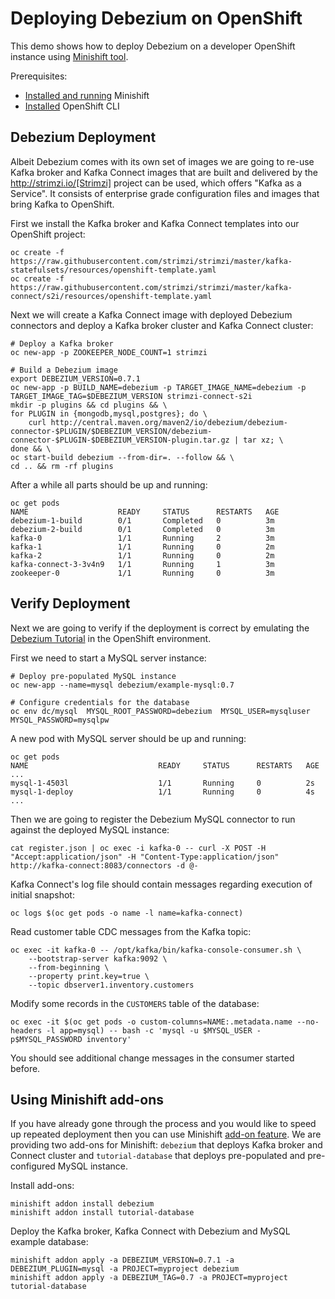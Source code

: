 # Deploying Debezium on OpenShift

This demo shows how to deploy Debezium on a developer OpenShift instance using [Minishift tool](https://github.com/minishift/minishift).

Prerequisites:

 * [Installed and running](https://docs.openshift.org/latest/minishift/getting-started/installing.html) Minishift
 * [Installed](https://docs.openshift.org/latest/minishift/command-ref/minishift_oc-env.html) OpenShift CLI

## Debezium Deployment
Albeit Debezium comes with its own set of images we are going to re-use Kafka broker and Kafka Connect images that are built and delivered by the http://strimzi.io/[Strimzi] project can be used, which offers "Kafka as a Service".
It consists of enterprise grade configuration files and images that bring Kafka to OpenShift.

First we install the Kafka broker and Kafka Connect templates into our OpenShift project:

```
oc create -f https://raw.githubusercontent.com/strimzi/strimzi/master/kafka-statefulsets/resources/openshift-template.yaml
oc create -f https://raw.githubusercontent.com/strimzi/strimzi/master/kafka-connect/s2i/resources/openshift-template.yaml
```

Next we will create a Kafka Connect image with deployed Debezium connectors and deploy a Kafka broker cluster and Kafka Connect cluster:

```
# Deploy a Kafka broker
oc new-app -p ZOOKEEPER_NODE_COUNT=1 strimzi

# Build a Debezium image
export DEBEZIUM_VERSION=0.7.1
oc new-app -p BUILD_NAME=debezium -p TARGET_IMAGE_NAME=debezium -p TARGET_IMAGE_TAG=$DEBEZIUM_VERSION strimzi-connect-s2i
mkdir -p plugins && cd plugins && \
for PLUGIN in {mongodb,mysql,postgres}; do \
    curl http://central.maven.org/maven2/io/debezium/debezium-connector-$PLUGIN/$DEBEZIUM_VERSION/debezium-connector-$PLUGIN-$DEBEZIUM_VERSION-plugin.tar.gz | tar xz; \
done && \
oc start-build debezium --from-dir=. --follow && \
cd .. && rm -rf plugins
```

After a while all parts should be up and running:

```
oc get pods
NAME                    READY     STATUS      RESTARTS   AGE
debezium-1-build        0/1       Completed   0          3m
debezium-2-build        0/1       Completed   0          3m
kafka-0                 1/1       Running     2          3m
kafka-1                 1/1       Running     0          2m
kafka-2                 1/1       Running     0          2m
kafka-connect-3-3v4n9   1/1       Running     1          3m
zookeeper-0             1/1       Running     0          3m
```

## Verify Deployment
Next we are going to verify if the deployment is correct by emulating the [Debezium Tutorial](http://debezium.io/docs/tutorial/) in the OpenShift environment.

First we need to start a MySQL server instance:

```
# Deploy pre-populated MySQL instance
oc new-app --name=mysql debezium/example-mysql:0.7

# Configure credentials for the database
oc env dc/mysql  MYSQL_ROOT_PASSWORD=debezium  MYSQL_USER=mysqluser MYSQL_PASSWORD=mysqlpw
```

A new pod with MySQL server should be up and running:

```
oc get pods
NAME                             READY     STATUS      RESTARTS   AGE
...
mysql-1-4503l                    1/1       Running     0          2s
mysql-1-deploy                   1/1       Running     0          4s
...
```

Then we are going to register the Debezium MySQL connector to run against the deployed MySQL instance:

```
cat register.json | oc exec -i kafka-0 -- curl -X POST -H "Accept:application/json" -H "Content-Type:application/json" http://kafka-connect:8083/connectors -d @-
```

Kafka Connect's log file should contain messages regarding execution of initial snapshot:

```
oc logs $(oc get pods -o name -l name=kafka-connect)
```

Read customer table CDC messages from the Kafka topic:

```
oc exec -it kafka-0 -- /opt/kafka/bin/kafka-console-consumer.sh \
    --bootstrap-server kafka:9092 \
    --from-beginning \
    --property print.key=true \
    --topic dbserver1.inventory.customers
```

Modify some records in the `CUSTOMERS` table of the database:

```
oc exec -it $(oc get pods -o custom-columns=NAME:.metadata.name --no-headers -l app=mysql) -- bash -c 'mysql -u $MYSQL_USER -p$MYSQL_PASSWORD inventory'
```

You should see additional change messages in the consumer started before.

## Using Minishift add-ons
If you have already gone through the process and you would like to speed up repeated deployment then you can use Minishift [add-on feature](https://docs.openshift.org/latest/minishift/using/addons.html).
We are providing two add-ons for Minishift: `debezium` that deploys Kafka broker and Connect cluster and `tutorial-database` that deploys pre-populated and pre-configured MySQL instance.

Install add-ons:

```
minishift addon install debezium
minishift addon install tutorial-database
```

Deploy the Kafka broker, Kafka Connect with Debezium and MySQL example database:

```
minishift addon apply -a DEBEZIUM_VERSION=0.7.1 -a DEBEZIUM_PLUGIN=mysql -a PROJECT=myproject debezium
minishift addon apply -a DEBEZIUM_TAG=0.7 -a PROJECT=myproject tutorial-database
```
